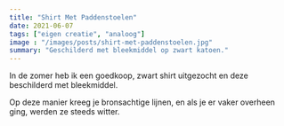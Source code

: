 ```yaml
---
title: "Shirt Met Paddenstoelen"
date: 2021-06-07
tags: ["eigen creatie", "analoog"]
image : "/images/posts/shirt-met-paddenstoelen.jpg"
summary: "Geschilderd met bleekmiddel op zwart katoen."
---
```


In de zomer heb ik een goedkoop, zwart shirt uitgezocht en deze beschilderd met bleekmiddel. 

Op deze manier kreeg je bronsachtige lijnen, en als je er vaker overheen ging, werden ze steeds witter.